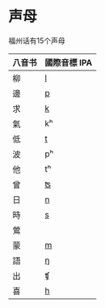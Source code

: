 # 声母

福州话有15个声母

| 八音书 | 國際音標 IPA |
| :--- | :--- |
| 柳 | [l](https://en.wikipedia.org/wiki/Dental,_alveolar_and_postalveolar_lateral_approximants) |
| 邊 | [p](https://en.wikipedia.org/wiki/Voiceless_bilabial_stop "Voiceless bilabial stop") |
| 求 | [k](https://en.wikipedia.org/wiki/Voiceless_velar_stop "Voiceless velar stop") |
| 氣 | kʰ |
| 低 | [t](https://en.wikipedia.org/wiki/Voiceless_dental_and_alveolar_stops#Alveolar) |
| 波 | pʰ |
| 他 | tʰ |
| 曾 | [ʦ](https://en.wikipedia.org/wiki/Voiceless_alveolar_affricate#Voiceless_alveolar_sibilant_affricate) |
| 日 | [n](https://en.wikipedia.org/wiki/Dental,_alveolar_and_postalveolar_nasals#Alveolar) |
| 時 | [s](https://en.wikipedia.org/wiki/Voiceless_alveolar_fricative#Voiceless_alveolar_sibilant) |
| 鶯 |  |
| 蒙 | [m](https://en.wikipedia.org/wiki/Bilabial_nasal) |
| 語 | [ŋ](https://en.wikipedia.org/wiki/Velar_nasal) |
| 出 | [ʧ](https://en.wikipedia.org/wiki/Voiceless_palato-alveolar_affricate) |
| 喜 | [h](https://en.wikipedia.org/wiki/Voiceless_glottal_fricative) |


